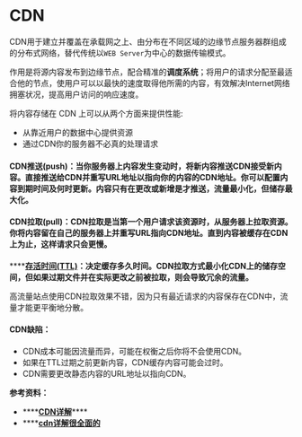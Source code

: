 # CDN

CDN用于建立并覆盖在承载网之上、由分布在不同区域的边缘节点服务器群组成的分布式网络，替代传统以`WEB Server`为中心的数据传输模式。

作用是将源内容发布到边缘节点，配合精准的**调度系统**；将用户的请求分配至最适合他的节点，使用户可以以最快的速度取得他所需的内容，有效解决Internet网络拥塞状况，提高用户访问的响应速度。

将内容存储在 CDN 上可以从两个方面来提供性能:

* 从靠近用户的数据中心提供资源
* 通过CDN你的服务器不必真的处理请求

#### CDN推送\(push\)：当你服务器上内容发生变动时，将新内容推送CDN接受新内容。直接推送给CDN并重写URL地址以指向你的内容的CDN地址。你可以配置内容到期时间及何时更新。内容只有在更改或新增是才推送，流量最小化，但储存最大化。

#### CDN拉取\(pull\)：CDN拉取是当第一个用户请求该资源时，从服务器上拉取资源。你将内容留在自己的服务器上并重写URL指向CDN地址。直到内容被缓存在CDN上为止，这样请求只会更慢。

\*\*\*\*[**存活时间\(TTL\)**](https://en.wikipedia.org/wiki/Time_to_live)**：决定缓存多久时间。CDN拉取方式最小化CDN上的储存空间，但如果过期文件并在实际更改之前被拉取，则会导致冗余的流量。**

高流量站点使用CDN拉取效果不错，因为只有最近请求的内容保存在CDN中，流量才能更平衡地分散。

#### CDN缺陷：

* CDN成本可能因流量而异，可能在权衡之后你将不会使用CDN。
* 如果在TTL过期之前更新内容，CDN缓存内容可能会过时。
* CDN需要更改静态内容的URL地址以指向CDN。

**参考资料：**

* \*\*\*\*[**CDN详解**](https://segmentfault.com/a/1190000010631404)\*\*\*\*
* \*\*\*\*[**cdn详解很全面的**](https://yq.aliyun.com/articles/91362)


